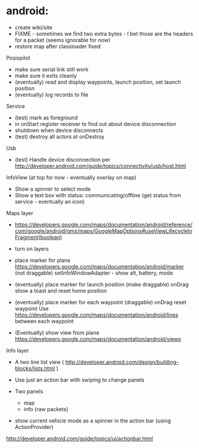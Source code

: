 # android:
* create wiki/site
* FIXME - sometimes we find two extra bytes - I bet those are the headers for a packet (seems ignorable for now)
* restore map after classloader fixed

Posixpilot

* make sure serial link still work
* make sure it exits cleanly
* (eventually) read and display waypoints, launch position, set launch position
* (eventually) log records to file 

Service
* (test) mark as foreground 
* in onStart register receiver to find out about device disconnection
* shutdown when device disconnects
* (test) destroy all actors at onDestroy

Usb 
* (test) Handle device disconnection per http://developer.android.com/guide/topics/connectivity/usb/host.html

InfoView (at top for now - eventually overlay on map)
* Show a spinner to select mode
* Show a text box with status: communicating/offline (get status from service - eventually an icon)

Maps layer
* https://developers.google.com/maps/documentation/android/reference/com/google/android/gms/maps/GoogleMapOptions#useViewLifecycleInFragment(boolean)
* turn on layers
* place marker for plane https://developers.google.com/maps/documentation/android/marker (not draggable)
setInfoWindowAdapter - show alt, battery, mode

* (eventually) place marker for launch position (make draggable)
  onDrag show a toast and reset home position

* (eventually) place marker for each waypoint (draggable)
  onDrag reset waypoint
  Use https://developers.google.com/maps/documentation/android/lines between each waypoint

* (Eventually) show view from plane https://developers.google.com/maps/documentation/android/views

Info layer

* A two line list view ( http://developer.android.com/design/building-blocks/lists.html )

* Use just an action bar with swiping to change panels 
* Two panels
  * map
  * info (raw packets)
* show current vehicle mode as a spinner in the action bar (using ActionProvider)

http://developer.android.com/guide/topics/ui/actionbar.html
